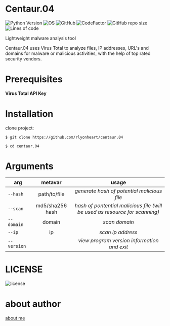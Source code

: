 # Centaur.04

![Python Version](https://img.shields.io/badge/python-3.x-blue?style=flat&logo=python)
![OS](https://img.shields.io/badge/OS-GNU%2FLinux-red?style=flat&logo=linux)
![GitHub](https://img.shields.io/github/license/rlyonheart/centaur.04?style=flat)
![CodeFactor](https://www.codefactor.io/repository/github/rlyonheart/centaur.04/badge)
![GitHub repo size](https://img.shields.io/github/repo-size/rlyonheart/centaur.04)
![Lines of code](https://img.shields.io/tokei/lines/github/rlyonheart/centaur.04)

Lightweight malware analysis tool

Centaur.04 uses Virus Total to analyze files, IP addresses, URL's and domains for malware or malicious activities, with the help of top rated security vendors.

# Prerequisites
**Virus Total API Key**

# Installation
clone project:
```
$ git clone https://github.com/rlyonheart/centaur.04
```

```
$ cd centaur.04
```

# Arguments

| arg          | metavar |                 usage|
| ------------- |:----------------------:|:---------:|
| <code>--hash</code> | path/to/file |  *generate hash of potential malicious file* |
| <code>--scan</code> |  md5/sha256 hash |  *hash of pontential malicious file (will be used as resource for scanning)*  |
| <code>--domain</code>| domain   |  *scan domain*  |
| <code>--ip</code> | ip |  *scan ip address*  |
| <code>--version</code> || *view program version information and exit* |

# LICENSE
![license](https://user-images.githubusercontent.com/74001397/137917929-2f2cdb0c-4d1d-4e4b-9f0d-e01589e027b5.png)

# about author
[about me](https://about.me/rlyonheart)
